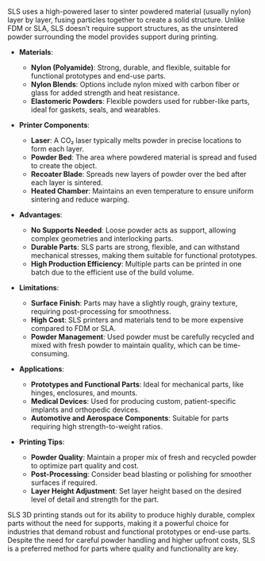 SLS uses a high-powered laser to sinter powdered material (usually nylon) layer by layer, fusing particles together to create a solid structure. Unlike FDM or SLA, SLS doesn’t require support structures, as the unsintered powder surrounding the model provides support during printing.

- **Materials**:
  - **Nylon (Polyamide)**: Strong, durable, and flexible, suitable for functional prototypes and end-use parts.
  - **Nylon Blends**: Options include nylon mixed with carbon fiber or glass for added strength and heat resistance.
  - **Elastomeric Powders**: Flexible powders used for rubber-like parts, ideal for gaskets, seals, and wearables.

- **Printer Components**:
  - **Laser**: A CO₂ laser typically melts powder in precise locations to form each layer.
  - **Powder Bed**: The area where powdered material is spread and fused to create the object.
  - **Recoater Blade**: Spreads new layers of powder over the bed after each layer is sintered.
  - **Heated Chamber**: Maintains an even temperature to ensure uniform sintering and reduce warping.

- **Advantages**:
  - **No Supports Needed**: Loose powder acts as support, allowing complex geometries and interlocking parts.
  - **Durable Parts**: SLS parts are strong, flexible, and can withstand mechanical stresses, making them suitable for functional prototypes.
  - **High Production Efficiency**: Multiple parts can be printed in one batch due to the efficient use of the build volume.

- **Limitations**:
  - **Surface Finish**: Parts may have a slightly rough, grainy texture, requiring post-processing for smoothness.
  - **High Cost**: SLS printers and materials tend to be more expensive compared to FDM or SLA.
  - **Powder Management**: Used powder must be carefully recycled and mixed with fresh powder to maintain quality, which can be time-consuming.

- **Applications**:
  - **Prototypes and Functional Parts**: Ideal for mechanical parts, like hinges, enclosures, and mounts.
  - **Medical Devices**: Used for producing custom, patient-specific implants and orthopedic devices.
  - **Automotive and Aerospace Components**: Suitable for parts requiring high strength-to-weight ratios.

- **Printing Tips**:
  - **Powder Quality**: Maintain a proper mix of fresh and recycled powder to optimize part quality and cost.
  - **Post-Processing**: Consider bead blasting or polishing for smoother surfaces if required.
  - **Layer Height Adjustment**: Set layer height based on the desired level of detail and strength for the part.

SLS 3D printing stands out for its ability to produce highly durable, complex parts without the need for supports, making it a powerful choice for industries that demand robust and functional prototypes or end-use parts. Despite the need for careful powder handling and higher upfront costs, SLS is a preferred method for parts where quality and functionality are key.